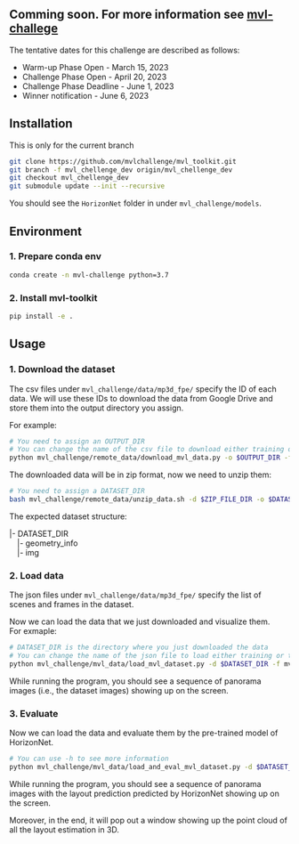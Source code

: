 ## Comming soon. For more information see [mvl-challege](https://mvlchallenge.github.io/)

The tentative dates for this challenge are described as follows: 
* Warm-up Phase Open - March 15, 2023
* Challenge Phase Open - April 20, 2023
* Challenge Phase Deadline - June 1, 2023
* Winner notification - June 6, 2023

## Installation

This is only for the current branch
```bash
git clone https://github.com/mvlchallenge/mvl_toolkit.git
git branch -f mvl_chellenge_dev origin/mvl_chellenge_dev
git checkout mvl_chellenge_dev
git submodule update --init --recursive
```
You should see the `HorizonNet` folder in under `mvl_challenge/models`.

## Environment

### 1. Prepare conda env
```bash
conda create -n mvl-challenge python=3.7
```

### 2. Install mvl-toolkit
```bash
pip install -e .
```

## Usage

### 1. Download the dataset
The csv files under `mvl_challenge/data/mp3d_fpe/` specify the ID of each data. We will use these IDs to download the data from Google Drive and store them into the output directory you assign.

For example:
```bash
# You need to assign an OUTPUT_DIR
# You can change the name of the csv file to download either training or testing data
python mvl_challenge/remote_data/download_mvl_data.py -o $OUTPUT_DIR -f mvl_challenge/data/mp3d_fpe/test__google_ids__mvl_data.csv
```
The downloaded data will be in zip format, now we need to unzip them:
```bash
# You need to assign a DATASET_DIR
bash mvl_challenge/remote_data/unzip_data.sh -d $ZIP_FILE_DIR -o $DATASET_DIR
```
The expected dataset structure:   

|- DATASET_DIR  
&emsp;|- geometry_info  
&emsp;|- img  

### 2. Load data
The json files under `mvl_challenge/data/mp3d_fpe/` specify
the list of scenes and frames in the dataset.

Now we can load the data that we just downloaded and visualize them.  
For exmaple:
```bash
# DATASET_DIR is the directory where you just downloaded the data
# You can change the name of the json file to load either training or testing data
python mvl_challenge/mvl_data/load_mvl_dataset.py -d $DATASET_DIR -f mvl_challenge/data/mp3d_fpe/test__mp3d_fpe__scene_list.json
```
While running the program, you should see a sequence of panorama images (i.e., the dataset images) showing up on the screen.

### 3. Evaluate
Now we can load the data and evaluate them by the pre-trained model of HorizonNet.
```bash
# You can use -h to see more information
python mvl_challenge/mvl_data/load_and_eval_mvl_dataset.py -d $DATASET_DIR -f mvl_challenge/data/mp3d_fpe/test__mp3d_fpe__scene_list.json
```
While running the program, you should see a sequence of panorama images with the layout prediction predicted by HorizonNet showing up on the screen.

Moreover, in the end, it will pop out a window showing up the point cloud of all the layout estimation in 3D.